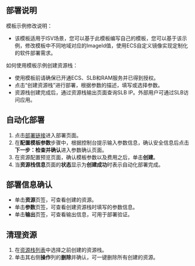 ## 部署说明
模板示例修改说明：
- 该模板适用于ISV场景，您可以基于此模板编写自己的模板，您可以基于该示例，修改模板中不同地域对应的ImageId值，使用ECS自定义镜像实现定制化的软件部署需求。

如何使用模板示例创建资源栈：
- 使用模板前请确保已开通ECS、SLB和RAM服务并已得到授权。
- 点击“创建资源栈”进行部署，根据参数的描述，填写或选择参数。
- 资源栈创建完成后，通过资源栈输出页面查询SLB IP。外部用户可通过SLB访问应用。

## 自动化部署
1. 点击[部署链接](https://ros.console.aliyun.com/region/stacks/create?templateUrl=https://ros-public-templates.oss-cn-hangzhou.aliyuncs.com/ros-templates/examples/isv/existing-vpc-slb-ecs-isv.yml&hideStepRow=true&hideStackConfig=true&pageTitle=&isSimplified=true&balanceIntercept=true)进入部署页面。
2. 在**配置模板参数**步骤中，根据控制台提示输入参数信息，确认安全信息后点击**下一步：检查并确认**进入参数确认页面。
3. 在资源配置预览页面，确认模板参数以及费用之后，单击**创建**。
4. 当**资源栈信息**页面的**状态**显示为**创建成功**时表示自动化部署完成。

## 部署信息确认
- 单击**资源**页签，可查看创建的资源。
- 单击**参数**页签，可查看创建资源栈时填写的参数信息。
- 单击**输出**页签，可查看输出信息，可用于部署验证。

## 清理资源
1. 在[资源栈列表](https://ros.console.aliyun.com/region/stacks)中选择之前创建的资源栈。
2. 单击其右侧**操作**列的**删除**并确认，可一键删除所有创建的资源。
